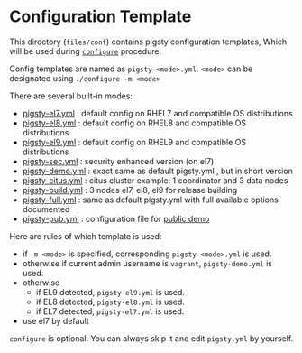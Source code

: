 # Configuration Template

This directory (`files/conf`) contains pigsty configuration templates, Which will be used during [`configure`](https://github.com/Vonng/pigsty/wiki/Configuration) procedure.

Config templates are named as `pigsty-<mode>.yml`.  `<mode>` can be designated using `./configure -m <mode>`

There are several built-in modes:

* [pigsty-el7.yml](pigsty-el7.yml) : default config on RHEL7 and compatible OS distributions
* [pigsty-el8.yml](pigsty-el8.yml) : default config on RHEL8 and compatible OS distributions
* [pigsty-el9.yml](pigsty-el9.yml) : default config on RHEL9 and compatible OS distributions
* [pigsty-sec.yml](pigsty-sec.yml) : security enhanced version (on el7)
* [pigsty-demo.yml](pigsty-demo.yml) : exact same as default pigsty.yml , but in short version
* [pigsty-citus.yml](pigsty-citus.yml) : citus cluster example: 1 coordinator and 3 data nodes
* [pigsty-build.yml](pigsty-build.yml) : 3 nodes el7, el8, el9 for release building
* [pigsty-full.yml](pigsty-pub.yml) : same as default pigsty.yml with full available options documented
* [pigsty-pub.yml](pigsty-pub.yml) : configuration file for [public demo](http://demo.pigsty.cc)


Here are rules of which template is used:

* if `-m <mode>` is specified, corresponding `pigsty-<mode>.yml` is used.
* otherwise if current admin username is `vagrant`, `pigsty-demo.yml` is used.
* otherwise
  * if EL9 detected, `pigsty-el9.yml` is used.
  * if EL8 detected, `pigsty-el8.yml` is used.
  * if EL7 detected, `pigsty-el7.yml` is used.
* use el7 by default

`configure` is optional. You can always skip it and edit `pigsty.yml` by yourself. 